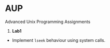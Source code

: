 # AUP
Advanced Unix Programming Assignments


 1. **Lab1**
   - Implement `lseek` behaviour using system calls.
     
